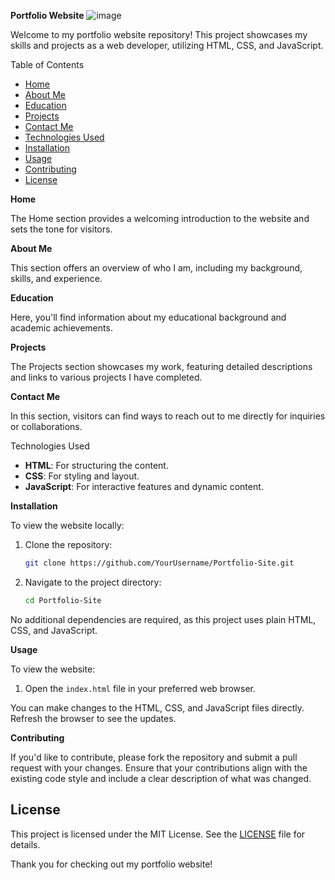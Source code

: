 
**Portfolio Website**
![image](https://github.com/user-attachments/assets/50fdc4ed-d886-4976-bd8c-9040434fe3fb)


Welcome to my portfolio website repository! This project showcases my skills and projects as a web developer, utilizing HTML, CSS, and JavaScript.

Table of Contents

- [Home](#home)
- [About Me](#about-me)
- [Education](#education)
- [Projects](#projects)
- [Contact Me](#contact-me)
- [Technologies Used](#technologies-used)
- [Installation](#installation)
- [Usage](#usage)
- [Contributing](#contributing)
- [License](#license)

**Home**

The Home section provides a welcoming introduction to the website and sets the tone for visitors.

**About Me**

This section offers an overview of who I am, including my background, skills, and experience.

**Education**

Here, you'll find information about my educational background and academic achievements.

**Projects**

The Projects section showcases my work, featuring detailed descriptions and links to various projects I have completed.

**Contact Me**

In this section, visitors can find ways to reach out to me directly for inquiries or collaborations.

Technologies Used

- **HTML**: For structuring the content.
- **CSS**: For styling and layout.
- **JavaScript**: For interactive features and dynamic content.

**Installation**

To view the website locally:

1. Clone the repository:
   ```bash
   git clone https://github.com/YourUsername/Portfolio-Site.git
   ```

2. Navigate to the project directory:
   ```bash
   cd Portfolio-Site
   ```

No additional dependencies are required, as this project uses plain HTML, CSS, and JavaScript.

**Usage**

To view the website:

1. Open the `index.html` file in your preferred web browser.

You can make changes to the HTML, CSS, and JavaScript files directly. Refresh the browser to see the updates.

**Contributing**

If you'd like to contribute, please fork the repository and submit a pull request with your changes. Ensure that your contributions align with the existing code style and include a clear description of what was changed.

## License

This project is licensed under the MIT License. See the [LICENSE](LICENSE) file for details.

Thank you for checking out my portfolio website!
